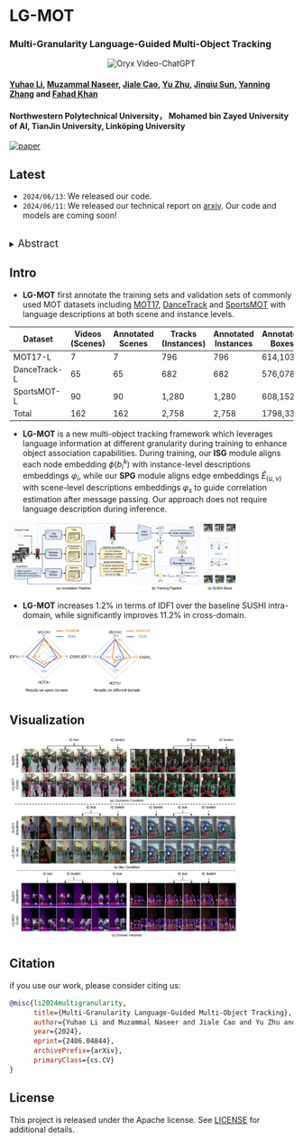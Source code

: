 # LG-MOT
### **Multi-Granularity Language-Guided Multi-Object Tracking**

<p align="center">
    <img src="https://i.imgur.com/waxVImv.png" alt="Oryx Video-ChatGPT">
</p>

#### [Yuhao Li](), [Muzammal Naseer](https://muzammal-naseer.com/), [Jiale Cao](https://jialecao001.github.io/), [Yu Zhu](), [Jinqiu Sun](https://teacher.nwpu.edu.cn/m/2009010133), [Yanning Zhang](https://jszy.nwpu.edu.cn/1999000059) and [Fahad Khan](https://sites.google.com/view/fahadkhans/home)


#### **Northwestern Polytechnical University， Mohamed bin Zayed University of AI,  TianJin University,  Linköping University**

<!-- [![Website](https://img.shields.io/badge/Project-Website-87CEEB)](site_url) -->
[![paper](https://img.shields.io/badge/arXiv-Paper-<COLOR>.svg)](https://arxiv.org/abs/2406.04844.pdf)

## Latest 
- `2024/06/13`: We released our code.
- `2024/06/11`: We released our technical report on [arxiv](https://arxiv.org/abs/2406.04844.pdf). Our code and models are coming soon!

<br>
<details>
  <summary>
  <font size="+1">Abstract</font>
  </summary>
Most existing multi-object tracking methods typically learn visual tracking features via maximizing dis-similarities of different instances and minimizing similarities of the same instance. While such a feature learning scheme achieves promising performance, learning discriminative features solely based on visual information is challenging especially in case of environmental interference such as occlusion, blur and domain variance. In this work, we argue that multi-modal language-driven features provide complementary information to classical visual features, thereby aiding in improving the robustness to such environmental interference. To this end, we propose a new multi-object tracking framework, named LG-MOT, that explicitly leverages language information at different levels of granularity (scene-and instance-level) and combines it with standard visual features to obtain discriminative representations. To develop LG-MOT, we annotate existing MOT datasets with scene-and instance-level language descriptions. We then encode both instance-and scene-level language information into high-dimensional embeddings, which are utilized to guide the visual features during training. At inference, our LG-MOT uses the standard visual features without relying on annotated language descriptions. Extensive experiments on three benchmarks, MOT17, DanceTrack and SportsMOT, reveal the merits of the proposed contributions leading to state-of-the-art performance. On the DanceTrack test set, our LG-MOT achieves an absolute gain of 2.2% in terms of target object association (IDF1 score), compared to the baseline using only visual features. Further, our LG-MOT exhibits strong cross-domain generalizability. 
</details>

## Intro

- **LG-MOT**  first annotate
the training sets and validation sets of commonly used MOT datasets including
[MOT17](https://motchallenge.net/data/MOT17/), [DanceTrack](https://dancetrack.github.io/) and [SportsMOT](https://github.com/MCG-NJU/SportsMOT?tab=readme-ov-file) with language descriptions
at both scene and instance levels.

| Dataset|Videos (Scenes) |Annotated Scenes |Tracks (Instances) | Annotated Instances|Annotated Boxes |Frames|
|---------|---------|---------|---------|---------|---------|---------|
| MOT17-L |  7 | 7 | 796 |796 | 614,103 | 110,407 |
| DanceTrack-L| 65   | 65| 682 | 682 | 576,078 | 67,304|
|SportsMOT-L |90| 90 | 1,280 | 1,280 |608,152|55,544 |
|Total | 162|162|2,758|2,758|1798,333|233,255|

- **LG-MOT** is a new multi-object tracking framework which leverages language information at different granularity during training to enhance object association capabilities. During training, our **ISG** module aligns each node embedding $\phi(b_i^k)$ with instance-level descriptions embeddings $\varphi_i$, while our **SPG** module aligns edge embeddings $\hat{E}_{(u,v)}$ with scene-level descriptions embeddings $\varphi_s$ to guide correlation estimation after message passing. Our approach does not require language description during inference.

<img src="source/LG-MOT_overview.png" width="80%"/>

- **LG-MOT**  increases 1.2% in terms of IDF1 over the baseline SUSHI intra-domain, while significantly improves 11.2% in cross-domain.

<img src="source/performance.png" width="50%"/>

## Visualization

<img src="source/visualization.png" width="80%"/>

## Citation
if you use our work, please consider citing us:
```BibTeX
@misc{li2024multigranularity,
      title={Multi-Granularity Language-Guided Multi-Object Tracking}, 
      author={Yuhao Li and Muzammal Naseer and Jiale Cao and Yu Zhu and Jinqiu Sun and Yanning Zhang and Fahad Shahbaz Khan},
      year={2024},
      eprint={2406.04844},
      archivePrefix={arXiv},
      primaryClass={cs.CV}
}

```


## License
This project is released under the Apache license. See [LICENSE](LICENSE) for additional details.
